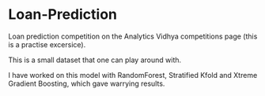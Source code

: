 # Loan-Prediction
Loan prediction competition on the Analytics Vidhya competitions page (this is a practise excersice).

This is a small dataset that one can play around with.

I have worked on this model with RandomForest, Stratified Kfold and Xtreme Gradient Boosting, which gave warrying results.

